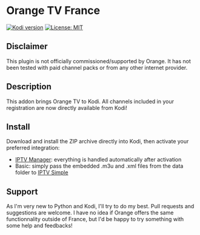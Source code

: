 # Orange TV France
[![Kodi version](https://img.shields.io/badge/kodi%20versions-19-blue)](https://kodi.tv/)
[![License: MIT](https://img.shields.io/badge/License-MIT-yellow.svg)](https://opensource.org/licenses/MIT)

## Disclaimer
This plugin is not officially commissioned/supported by Orange. It has not been tested with paid channel packs or from any other internet provider.

## Description
This addon brings Orange TV to Kodi. All channels included in your registration are now directly available from Kodi!


## Install
Download and install the ZIP archive directly into Kodi, then activate your preferred integration:
- [IPTV Manager](https://github.com/add-ons/service.iptv.manager): everything is handled automatically after activation
- Basic: simply pass the embedded .m3u and .xml files from the data folder to [IPTV Simple](https://github.com/kodi-pvr/pvr.iptvsimple)

## Support
As I'm very new to Python and Kodi, I'll try to do my best. Pull requests and suggestions are welcome. I have no idea if Orange offers the same functionnality outside of France, but I'd be happy to try something with some help and feedbacks!
